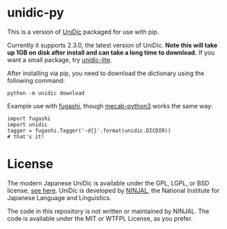 # unidic-py

This is a version of [UniDic](https://unidic.ninjal.ac.jp/) packaged for use
with pip. 

Currently it supports 2.3.0, the latest version of UniDic. **Note this will
take up 1GB on disk after install and can take a long time to download.** If
you want a small package, try
[unidic-lite](https://github.com/polm/unidic-lite).

After installing via pip, you need to download the dictionary using the
following command:

    python -m unidic download

Example use with [fugashi](https://github.com/polm/fugashi), though [mecab-python3](https://github.com/samurait/mecab-python3) works the same way:

    import fugashi
    import unidic
    tagger = fugashi.Tagger('-d{}'.format(unidic.DICDIR))
    # that's it!

# License

The modern Japanese UniDic is available under the GPL, LGPL, or BSD license,
[see here](https://unidic.ninjal.ac.jp/download#unidic_bccwj). UniDic is
developed by [NINJAL](https://www.ninjal.ac.jp/), the National Institute for
Japanese Language and Linguistics. 

The code in this repository is not written or maintained by NINJAL. The code is
available under the MIT or WTFPL License, as you prefer.
